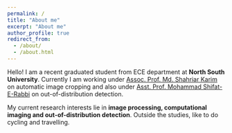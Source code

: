 ```yaml
---
permalink: /
title: "About me"
excerpt: "About me"
author_profile: true
redirect_from: 
  - /about/
  - /about.html
---
```


Hello! I am a recent graduated student from ECE department at **North South University**. Currently I am working under [Assoc. Prof. Md. Shahriar Karim]([https://ece.northsouth.edu/~shahriar.karim/]) on automatic image cropping and also under [Asst. Prof. Mohammad Shifat-E-Rabbi]([https://sites.google.com/view/m-shifat-e-rabbi/home]) on out-of-distribution detection.


My current research interests lie in **image processing, computational imaging and out-of-distribution detection**. Outside the studies, like to do cycling and travelling.
